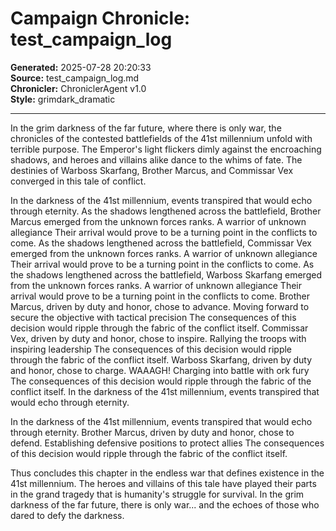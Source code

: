 # Campaign Chronicle: test_campaign_log

**Generated:** 2025-07-28 20:20:33  
**Source:** test_campaign_log.md  
**Chronicler:** ChroniclerAgent v1.0  
**Style:** grimdark_dramatic  

---

In the grim darkness of the far future, where there is only war, the chronicles of the contested battlefields of the 41st millennium unfold with terrible purpose. The Emperor's light flickers dimly against the encroaching shadows, and heroes and villains alike dance to the whims of fate. The destinies of Warboss Skarfang, Brother Marcus, and Commissar Vex converged in this tale of conflict.

In the darkness of the 41st millennium, events transpired that would echo through eternity. As the shadows lengthened across the battlefield, Brother Marcus emerged from the unknown forces ranks. A warrior of unknown allegiance Their arrival would prove to be a turning point in the conflicts to come. As the shadows lengthened across the battlefield, Commissar Vex emerged from the unknown forces ranks. A warrior of unknown allegiance Their arrival would prove to be a turning point in the conflicts to come. As the shadows lengthened across the battlefield, Warboss Skarfang emerged from the unknown forces ranks. A warrior of unknown allegiance Their arrival would prove to be a turning point in the conflicts to come. Brother Marcus, driven by duty and honor, chose to advance. Moving forward to secure the objective with tactical precision The consequences of this decision would ripple through the fabric of the conflict itself. Commissar Vex, driven by duty and honor, chose to inspire. Rallying the troops with inspiring leadership The consequences of this decision would ripple through the fabric of the conflict itself. Warboss Skarfang, driven by duty and honor, chose to charge. WAAAGH! Charging into battle with ork fury The consequences of this decision would ripple through the fabric of the conflict itself. In the darkness of the 41st millennium, events transpired that would echo through eternity. 

In the darkness of the 41st millennium, events transpired that would echo through eternity. Brother Marcus, driven by duty and honor, chose to defend. Establishing defensive positions to protect allies The consequences of this decision would ripple through the fabric of the conflict itself.

Thus concludes this chapter in the endless war that defines existence in the 41st millennium. The heroes and villains of this tale have played their parts in the grand tragedy that is humanity's struggle for survival. In the grim darkness of the far future, there is only war... and the echoes of those who dared to defy the darkness.
